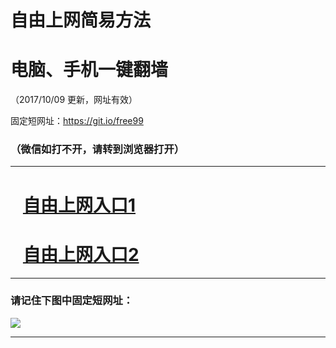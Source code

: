 ﻿# 自由上网简易方法

# 电脑、手机一键翻墙

（2017/10/09 更新，网址有效）

固定短网址：https://git.io/free99

### （微信如打不开，请转到浏览器打开）


***





# &nbsp;&nbsp; <a href="http://ft1200526930.fwq-tz-1001.info/fwqtz01.html?t=100900125974 " target="_blank">自由上网入口1</a>
# &nbsp;&nbsp; <a href="http://ft2367514563.fwq-tz-1002.info/fwqtz02.html?t=100900129471 " target="_blank">自由上网入口2</a>
***

### 请记住下图中固定短网址：

<img src="https://s3-us-west-2.amazonaws.com/fwq-1001/yjfq-20170905okok.png" /> 


***

